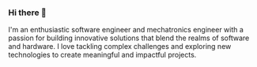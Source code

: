 ### Hi there 👋

I'm an enthusiastic software engineer and mechatronics engineer with a passion for building innovative solutions that blend the realms of software and hardware. I love tackling complex challenges and exploring new technologies to create meaningful and impactful projects.

<!--
**Bustlezach/bustlezach** is a ✨ _special_ ✨ repository because its `README.md` (this file) appears on your GitHub profile.

Here are some ideas to get you started:
**More about me:**

- 🔭 I’m currently working on old projects
- 🌱 I’m currently learning reverse engineering
- 👯 I’m looking to collaborate on web development projects.
- 🤔 I’m looking for help with ..
- 💬 Ask me about ...
- 📫 How to reach me: ...
- 😄 Pronouns: ...
- ⚡ Fun fact: ...
-->
